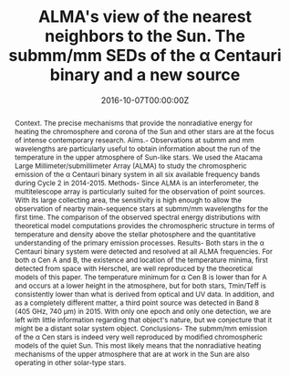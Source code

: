 ---
title: "ALMA's view of the nearest neighbors to the Sun. The submm/mm SEDs of the α Centauri binary and a new source"
authors:
- Liseau, R
- De la Luz, V
- O'Gorman, E
- Bertone, E
- Chavez, M
- admin
date: "2016-10-07T00:00:00Z"
doi: "10.1051/0004-6361/201629135"

# Schedule page publish date (NOT publication's date).
publishDate: "2016-10-07T00:00:00Z"

# Publication type.
# Legend: 0 = Uncategorized; 1 = Conference paper; 2 = Journal article;
# 3 = Preprint / Working Paper; 4 = Report; 5 = Book; 6 = Book section;
# 7 = Thesis; 8 = Patent
publication_types: ["2"]

# Publication name and optional abbreviated publication name.
publication: "Astronomy & Astrophysics"
publication_short: "A&A"

abstract: Context. The precise mechanisms that provide the nonradiative energy for heating the chromosphere and corona of the Sun and other stars are at the focus of intense contemporary research. Aims.- Observations at submm and mm wavelengths are particularly useful to obtain information about the run of the temperature in the upper atmosphere of Sun-like stars. We used the Atacama Large Millimeter/submillimeter Array (ALMA) to study the chromospheric emission of the α Centauri binary system in all six available frequency bands during Cycle 2 in 2014-2015. Methods- Since ALMA is an interferometer, the multitelescope array is particularly suited for the observation of point sources. With its large collecting area, the sensitivity is high enough to allow the observation of nearby main-sequence stars at submm/mm wavelengths for the first time. The comparison of the observed spectral energy distributions with theoretical model computations provides the chromospheric structure in terms of temperature and density above the stellar photosphere and the quantitative understanding of the primary emission processes. Results- Both stars in the α Centauri binary system were detected and resolved at all ALMA frequencies. For both α Cen A and B, the existence and location of the temperature minima, first detected from space with Herschel, are well reproduced by the theoretical models of this paper. The temperature minimum for α Cen B is lower than for A and occurs at a lower height in the atmosphere, but for both stars, Tmin/Teff is consistently lower than what is derived from optical and UV data. In addition, and as a completely different matter, a third point source was detected in Band 8 (405 GHz, 740 μm) in 2015. With only one epoch and only one detection, we are left with little information regarding that object's nature, but we conjecture that it might be a distant solar system object. Conclusions- The submm/mm emission of the α Cen stars is indeed very well reproduced by modified chromospheric models of the quiet Sun. This most likely means that the nonradiative heating mechanisms of the upper atmosphere that are at work in the Sun are also operating in other solar-type stars.

# Summary. An optional shortened abstract.
summary: The precise mechanisms that provide the nonradiative energy for heating the chromosphere and corona of the Sun and other stars are at the focus of intense contemporary research.

tags:
- Atmósferas Estelares
- Cromosferas
- Estrellas de Secuencia Principal
- Radioastronomía
featured: false

# links:
# - name: ""
#   url: ""
url_pdf: http://arxiv.org/pdf/1512.04133v1
url_code: ''
url_dataset: ''
url_poster: ''
url_project: ''
url_slides: ''
url_source: ''
url_video: ''

# Featured image
# To use, add an image named `featured.jpg/png` to your page's folder. 
image:
  caption: 'Liseau et al. 2016'
  focal_point: Smart
  preview_only: false

# Associated Projects (optional).
#   Associate this publication with one or more of your projects.
#   Simply enter your project's folder or file name without extension.
#   E.g. `internal-project` references `content/project/internal-project/index.md`.
#   Otherwise, set `projects: []`.
projects:
- kinich-pakal

# Slides (optional).
#   Associate this publication with Markdown slides.
#   Simply enter your slide deck's filename without extension.
#   E.g. `slides: "example"` references `content/slides/example/index.md`.
#   Otherwise, set `slides: ""`.
slides: ""
---